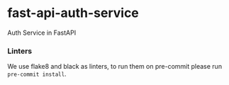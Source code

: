 # fast-api-auth-service
Auth Service in FastAPI

### Linters
We use flake8 and black as linters, to run them on pre-commit please run `pre-commit install`.